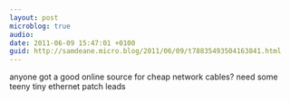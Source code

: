 ```yaml
---
layout: post
microblog: true
audio: 
date: 2011-06-09 15:47:01 +0100
guid: http://samdeane.micro.blog/2011/06/09/t78835493504163841.html
---
```

anyone got a good online source for cheap network cables? need some teeny tiny ethernet patch leads

